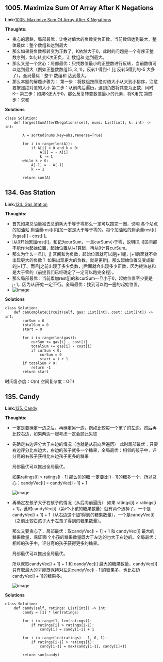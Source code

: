 ## 1005. Maximize Sum Of Array After K Negations ##

**Link:**[1005. Maximize Sum Of Array After K Negations](https://leetcode.com/problems/maximize-sum-of-array-after-k-negations/description/)

**Thoughts:**
  - 贪心的思路，局部最优：让绝对值大的负数变为正数，当前数值达到最大，整体最优：整个数组和达到最大
  - 那么如果将负数都转变为正数了，K依然大于0，此时的问题是一个有序正整数序列，如何转变K次正负，让 数组和 达到最大。
  - 那么又是一个贪心：局部最优：只找数值最小的正整数进行反转，当前数值可以达到最大（例如正整数数组{5, 3, 1}，反转1 得到-1 比 反转5得到的-5 大多了），全局最优：整个 数组和 达到最大。
  - 那么本题的解题步骤为：
      第一步：将数组按照绝对值大小从大到小排序，注意要按照绝对值的大小
      第二步：从前向后遍历，遇到负数将其变为正数，同时K--
      第三步：如果K还大于0，那么反复转变数值最小的元素，将K用完
      第四步：求和
  
**Solutions**
```
class Solution:
    def largestSumAfterKNegations(self, nums: List[int], k: int) -> int:
        
        A = sorted(nums,key=abs,reverse=True)
        
        for i in range(len(A)):
            if A[i] < 0 and k > 0:
                A[i] = - A[i]
                k -= 1
        while k > 0:
            A[-1] = - A[-1]
            k -= 1
        
        return sum(A)
```

## 134. Gas Station ##

**Link:**[134. Gas Station](https://leetcode.com/problems/gas-station/description/)

**Thoughts:**
  - 首先如果总油量减去总消耗大于等于零那么一定可以跑完一圈，说明 各个站点的加油站 剩油量rest[i]相加一定是大于等于零的。每个加油站的剩余量rest[i]为gas[i] - cost[i]。
  - i从0开始累加rest[i]，和记为curSum，一旦curSum小于零，说明[0, i]区间都不能作为起始位置，起始位置从i+1算起，再从0计算curSum。
  - 那么为什么一旦[i，j] 区间和为负数，起始位置就可以是j+1呢，j+1后面就不会出现更大的负数？
    如果出现更大的负数，就是更新j，那么起始位置又变成新的j+1了。而且j之前出现了多少负数，j后面就会出现多少正数，因为耗油总和是大于零的（前提我们已经确定了一定可以跑完全程）。
  - 那么局部最优：当前累加rest[j]的和curSum一旦小于0，起始位置至少要是j+1，因为从j开始一定不行。全局最优：找到可以跑一圈的起始位置。
  - ![image](https://user-images.githubusercontent.com/69004164/211392647-20eb0501-6aa0-4c32-8860-ed39db9f4bcf.png)

  
**Solutions**
```
class Solution:
    def canCompleteCircuit(self, gas: List[int], cost: List[int]) -> int:
        curSum = 0
        totalSum = 0
        start = 0

        for i in range(len(gas)):
            curSum += gas[i] - cost[i]
            totalSum += gas[i] - cost[i]
            if curSum < 0:
                curSum = 0
                start = i + 1
        if totalSum < 0:
            return -1
        return start
```
时间复杂度：O(n)
空间复杂度：O(1)

## 135. Candy ##

**Link:**[135. Candy](https://leetcode.com/problems/candy/description/)

**Thoughts:**
  - 一定是要确定一边之后，再确定另一边，例如比较每一个孩子的左边，然后再比较右边，如果两边一起考虑一定会顾此失彼
  - 先确定右边评分大于左边的情况（也就是从前向后遍历）
    此时局部最优：只要右边评分比左边大，右边的孩子就多一个糖果，全局最优：相邻的孩子中，评分高的右孩子获得比左边孩子更多的糖果

    局部最优可以推出全局最优。

    如果ratings[i] > ratings[i - 1] 那么[i]的糖 一定要比[i - 1]的糖多一个，所以贪心：candyVec[i] = candyVec[i - 1] + 1
    
    ![image](https://user-images.githubusercontent.com/69004164/211393087-2cb583b2-c0f0-44bd-ad0a-003dc3dab93e.png)
    
  - 再确定左孩子大于右孩子的情况（从后向前遍历）
    如果 ratings[i] > ratings[i + 1]，此时candyVec[i]（第i个小孩的糖果数量）就有两个选择了，一个是candyVec[i + 1] + 1（从右边这个加1得到的糖果数量），一个是candyVec[i]（之前比较右孩子大于左孩子得到的糖果数量）。

    那么又要贪心了，局部最优：取candyVec[i + 1] + 1 和 candyVec[i] 最大的糖果数量，保证第i个小孩的糖果数量既大于左边的也大于右边的。全局最优：相邻的孩子中，评分高的孩子获得更多的糖果。

    局部最优可以推出全局最优。

    所以就取candyVec[i + 1] + 1 和 candyVec[i] 最大的糖果数量，candyVec[i]只有取最大的才能既保持对左边candyVec[i - 1]的糖果多，也比右边candyVec[i + 1]的糖果多。
    
    ![image](https://user-images.githubusercontent.com/69004164/211393572-91d93502-c9d0-40e6-aafe-e99efddb2d87.png)

**Solutions**
```
class Solution:
    def candy(self, ratings: List[int]) -> int:
        candy = [1] * len(ratings)
        
        for i in range(1, len(ratings)):
            if ratings[i] > ratings[i-1]:
                candy[i] = candy[i-1] + 1

        for i in range(len(ratings) - 1, 0,-1):
            if ratings[i-1] > ratings[i]:
                candy[i-1] = max(candy[i-1], candy[i]+1)

        return sum(candy)
```
